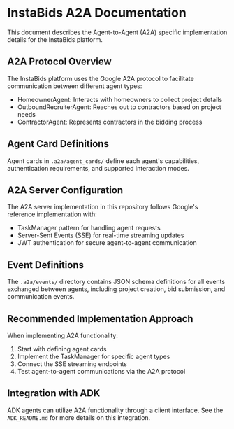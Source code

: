 # InstaBids A2A Documentation

This document describes the Agent-to-Agent (A2A) specific implementation details for the InstaBids platform.

## A2A Protocol Overview

The InstaBids platform uses the Google A2A protocol to facilitate communication between different agent types:
- HomeownerAgent: Interacts with homeowners to collect project details
- OutboundRecruiterAgent: Reaches out to contractors based on project needs
- ContractorAgent: Represents contractors in the bidding process

## Agent Card Definitions

Agent cards in `.a2a/agent_cards/` define each agent's capabilities, authentication requirements, and supported interaction modes.

## A2A Server Configuration

The A2A server implementation in this repository follows Google's reference implementation with:
- TaskManager pattern for handling agent requests
- Server-Sent Events (SSE) for real-time streaming updates
- JWT authentication for secure agent-to-agent communication

## Event Definitions

The `.a2a/events/` directory contains JSON schema definitions for all events exchanged between agents, including project creation, bid submission, and communication events.

## Recommended Implementation Approach

When implementing A2A functionality:
1. Start with defining agent cards
2. Implement the TaskManager for specific agent types
3. Connect the SSE streaming endpoints
4. Test agent-to-agent communications via the A2A protocol

## Integration with ADK

ADK agents can utilize A2A functionality through a client interface. See the `ADK_README.md` for more details on this integration.
